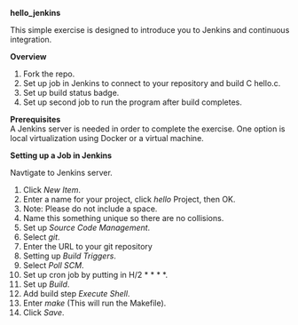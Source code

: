 **hello_jenkins**     

This simple exercise is designed to introduce you to Jenkins and continuous integration.     

**Overview**          
1. Fork the repo.           
2. Set up job in Jenkins to connect to your repository and build C hello.c.       
3. Set up build status badge.          
4. Set up second job to run the program after build completes.           

**Prerequisites**          
A Jenkins server is needed in order to complete the exercise. One option is local virtualization using Docker or a virtual machine.       

**Setting up a Job in Jenkins**                  

Navtigate to Jenkins server.
1. Click *New Item*.       
2. Enter a name for your project, click *hello* Project, then OK.      
3. Note: Please do not include a space.           
4. Name this something unique so there are no collisions.             
5. Set up *Source Code Management*.            
6. Select *git*.           
7. Enter the URL to your git repository             
8. Setting up *Build Triggers*.                 
9. Select *Poll SCM*.                    
10. Set up cron job by putting in H/2 * * * *.            
11. Set up *Build*.                  
12. Add build step *Execute Shell*.            
13. Enter *make* (This will run the Makefile).            
14. Click *Save*.            


